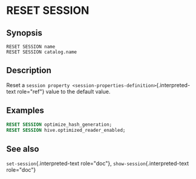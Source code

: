 # RESET SESSION

## Synopsis

``` text
RESET SESSION name
RESET SESSION catalog.name
```

## Description

Reset a
`session property <session-properties-definition>`{.interpreted-text
role="ref"} value to the default value.

## Examples

``` sql
RESET SESSION optimize_hash_generation;
RESET SESSION hive.optimized_reader_enabled;
```

## See also

`set-session`{.interpreted-text role="doc"},
`show-session`{.interpreted-text role="doc"}
